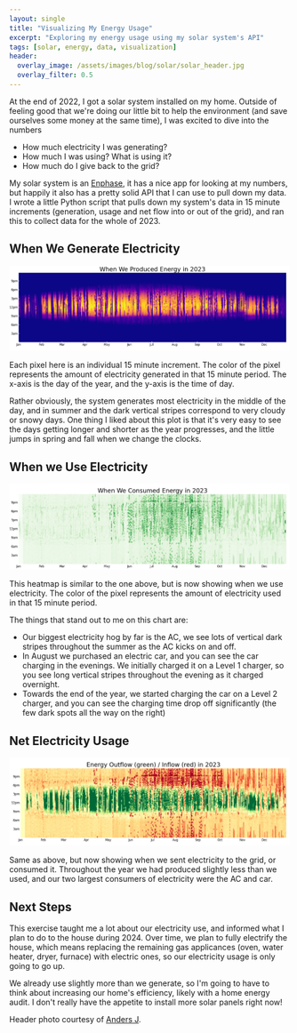 ```yaml
---
layout: single
title: "Visualizing My Energy Usage"
excerpt: "Exploring my energy usage using my solar system's API"
tags: [solar, energy, data, visualization]
header:
  overlay_image: /assets/images/blog/solar/solar_header.jpg
  overlay_filter: 0.5
---
```


At the end of 2022, I got a solar system installed on my home.  Outside of feeling good that we're doing our little bit to help the environment (and save ourselves some money at the same time), I was excited to dive into the numbers

* How much electricity I was generating?
* How much I was using?  What is using it?
* How much do I give back to the grid?

My solar system is an [Enphase](https://enphase.com/), it has a nice app for looking at my numbers, but happily it also has a pretty solid API that I can use to pull down my data.  I wrote a little Python script that pulls down my system's data in 15 minute increments (generation, usage and net flow into or out of the grid), and ran this to collect data for the whole of 2023.

## When We Generate Electricity

[![Heatmap showing when electricity was generated by my solar array](/assets/images/blog/solar/solar_in.png)](/assets/images/blog/solar/solar_in.png)

Each pixel here is an individual 15 minute increment.  The color of the pixel represents the amount of electricity generated in that 15 minute period.  The x-axis is the day of the year, and the y-axis is the time of day.

Rather obviously, the system generates most electricity in the middle of the day, and in summer and the dark vertical stripes correspond to very cloudy or snowy days.  One thing I liked about this plot is that it's very easy to see the days getting longer and shorter as the year progresses, and the little jumps in spring and fall when we change the clocks.

## When we Use Electricity

[![Heatmap showing when electricity was used by my home](/assets/images/blog/solar/solar_out.png)](/assets/images/blog/solar/solar_out.png)

This heatmap is similar to the one above, but is now showing when we use electricity.  The color of the pixel represents the amount of electricity used in that 15 minute period.

The things that stand out to me on this chart are:

* Our biggest electricity hog by far is the AC, we see lots of vertical dark stripes throughout the summer as the AC kicks on and off.
* In August we purchased an electric car, and you can see the car charging in the evenings.  We initially charged it on a Level 1 charger, so you see long vertical stripes throughout the evening as it charged overnight.
* Towards the end of the year, we started charging the car on a Level 2 charger, and you can see the charging time drop off significantly (the few dark spots all the way on the right)

## Net Electricity Usage

[![Heatmap showing my net electricity usage](/assets/images/blog/solar/solar_inout.png)](/assets/images/blog/solar/solar_inout.png)

Same as above, but now showing when we sent electricity to the grid, or consumed it.  Throughout the year we had produced slightly less than we used, and our two largest consumers of electricity were the AC and car.

## Next Steps

This exercise taught me a lot about our electricity use, and informed what I plan to do to the house during 2024.  Over time, we plan to fully electrify the house, which means replacing the remaining gas applicances (oven, water heater, dryer, furnace) with electric ones, so our electricity usage is only going to go up.

We already use slightly more than we generate, so I'm going to have to think about increasing our home's efficiency, likely with a home energy audit.  I don't really have the appetite to install more solar panels right now!

Header photo courtesy of [Anders J](https://unsplash.com/@aj5tdt).
